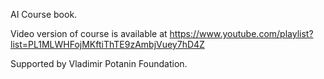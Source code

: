 AI Course book.

Video version of course is available at https://www.youtube.com/playlist?list=PL1MLWHFojMKftiThTE9zAmbjVuey7hD4Z

Supported by Vladimir Potanin Foundation.
